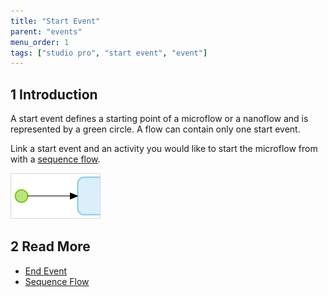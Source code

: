 ```yaml
---
title: "Start Event"
parent: "events"
menu_order: 1
tags: ["studio pro", "start event", "event"]
---
```


## 1 Introduction
A start event defines a starting point of a microflow or a nanoflow and is represented by a green circle. A flow can contain only one start event.

Link a start event and an activity you would like to start the microflow from with a [sequence flow](sequence-flow).

![](attachments/events/start-event.png)

## 2 Read More

* [End Event](end-event)
* [Sequence Flow](sequence-flow)